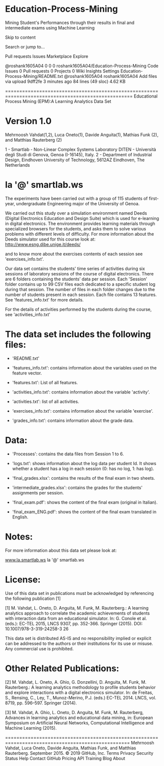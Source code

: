 # Education-Process-Mining
Mining Student's Performances through their results in final and intermediate exams using Machine Learning


Skip to content
 
Search or jump to…

Pull requests
Issues
Marketplace
Explore
 
@roshank1605A04 
0
0 0 roshank1605A04/Education-Process-Mining
 Code  Issues 0  Pull requests 0  Projects 0  Wiki  Insights  Settings
Education-Process-Mining/README.txt
@roshank1605A04 roshank1605A04 Add files via upload
9dff2fe 3 minutes ago
84 lines (49 sloc)  4.62 KB
    
===================================================================================================
Educational Process Mining (EPM):A Learning Analytics Data Set

Version 1.0
===================================================================================================
Mehrnoosh Vahdat(1,2), Luca Oneto(1), Davide Anguita(1), Mathias Funk (2), and Matthias Rauterberg (2)

1 - Smartlab - Non-Linear Complex Systems Laboratory
DITEN - Università  degli Studi di Genova, Genoa (I-16145), Italy. 
2 - Department of Industrial Design, Eindhoven University of Technology, 5612AZ Eindhoven, The Netherlands

la '@' smartlab.ws 
===================================================================================================

The experiments have been carried out with a group of 115 students of first-year, undergraduate Engineering major of the University of Genoa. 

We carried out this study over a simulation environment named Deeds (Digital Electronics Education and Design Suite) which is used for e-learning in digital electronics. The environment provides learning materials through specialized browsers for the students, and asks them to solve various problems with different levels of difficulty. For more information about the Deeds simulator used for this course look at: http://www.esng.dibe.unige.it/deeds/

and to know more about the exercises contents of each session see 'exercises_info.txt'. 

Our data set contains the students' time series of activities during six sessions of laboratory sessions of the course of digital electronics. There are 6 folders containing the students’ data per session. Each 'Session' folder contains up to 99 CSV files each dedicated to a specific student log during that session. The number of files in each folder changes due to the number of students present in each session. Each file contains 13 features. See 'features_info.txt' for more details.

For the details of activities performed by the students during the course, see 'activities_info.txt'


The data set includes the following files:
=========================================

- 'README.txt'

- 'features_info.txt': contains information about the variables used on the feature vector.

- 'features.txt': List of all features.

- 'activities_info.txt': contains information about the variable 'activity'.

- 'activities.txt': list of all activities.

- 'exercises_info.txt': contains information about the variable 'exercise'.

- 'grades_info.txt': contains information about the grade data.


Data: 
======

- 'Processes': contains the data files from Session 1 to 6.

- 'logs.txt': shows information about the log data per student Id. It shows whether a student has a log in each session (0: has no log, 1: has log).

- 'final_grades.xlsx': contains the results of the final exam in two sheets.

- 'intermediate_grades.xlsx': contains the grades for the students' assignments per session.

- 'final_exam.pdf': shows the content of the final exam (original in Italian).

- 'final_exam_ENG.pdf': shows the content of the final exam translated in English.

Notes: 
======

For more information about this data set please look at: 

www.la.smartlab.ws
la '@' smartlab.ws

License:
========
Use of this data set in publications must be acknowledged by referencing the following publication [1] 

[1] M. Vahdat, L. Oneto, D. Anguita, M. Funk, M. Rauterberg.: A learning analytics approach to correlate the academic achievements of students with interaction data from an educational simulator. In: G. Conole et al. (eds.): EC-TEL 2015, LNCS 9307, pp. 352-366. Springer (2015).
DOI: 10.1007/978-3-319-24258-3 26

This data set is distributed AS-IS and no responsibility implied or explicit can be addressed to the authors or their institutions for its use or misuse. Any commercial use is prohibited.

Other Related Publications:
===========================
[2] M. Vahdat, L. Oneto, A. Ghio, G. Donzellini, D. Anguita, M. Funk, M. Rauterberg.: A learning analytics methodology to profile students behavior and explore interactions with a digital electronics simulator. In: de Freitas, S., Rensing, C., Ley, T., Munoz-Merino, P.J. (eds.) EC-TEL 2014. LNCS, vol. 8719, pp. 596–597. Springer (2014).

[3] M. Vahdat, A. Ghio, L. Oneto, D. Anguita, M. Funk, M. Rauterberg, Advances in learning analytics and educational data mining, in: European Symposium on Artificial Neural Networks, Computational Intelligence and Machine Learning (2015).

==================================================================================================
Mehrnoosh Vahdat, Luca Oneto, Davide Anguita, Mathias Funk, and Matthias Rauterberg. September 2015.
© 2019 GitHub, Inc.
Terms
Privacy
Security
Status
Help
Contact GitHub
Pricing
API
Training
Blog
About
